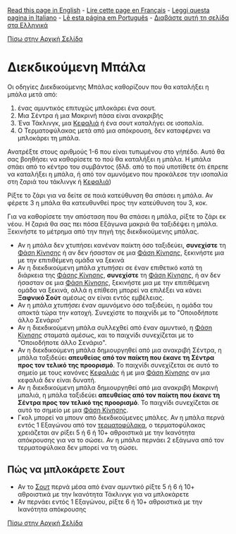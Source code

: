 [Read this page in English](https://counterattackgame.github.io/wiki/loose_ball) - [Lire cette page en Français](https://counterattackgame.github.io/wiki/fr/loose_ball) - [Leggi questa pagina in Italiano](https://counterattackgame.github.io/wiki/it/loose_ball) - [Lê esta página em Português](https://counterattackgame.github.io/wiki/pt/loose_ball) - [Διαβάστε αυτή τη σελίδα στα Ελληνικά](https://counterattackgame.github.io/wiki/gr/loose_ball)

[Πίσω στην Αρχική Σελίδα](https://counterattackgame.github.io/wiki/gr/index)
# Διεκδικούμενη Μπάλα

Οι οδηγίες Διεκδικούμενης Μπάλας καθορίζουν που θα καταλήξει η μπάλα μετά από:

1. ένας αμυντικός επιτυχώς μπλοκάρει ένα σουτ.
2. Μια Σέντρα ή μια Μακρινή πάσα είναι ανακριβής
3. Ένα Τάκλινγκ, μια [Κεφαλιά](https://counterattackgame.github.io/wiki/gr/heading) ή ένα σουτ καταλήγει σε ισοπαλία.
4. Ο Τερματοφύλακας μετά από μια απόκρουση, δεν καταφέρνει να μπλοκάρει τη μπάλα.

Ανατρέξτε στους αριθμούς 1-6 που είναι τυπωμένου στο γήπέδο. Αυτό θα σας βοηθήσει να καθορίσετε το πού θα καταλήξει η μπάλα. Η μπάλα σπάει από το κέντρο του συμβάντος (δλδ. από το πού υποτίθετε ότι έπρεπε να καταλήξει η μπάλα, ή από τον αμυνόμενο που προκάλεσε την ισοπαλία στη ζαριά του τάκλινγκ ή [Κεφαλιά](https://counterattackgame.github.io/wiki/gr/heading))

Ρίξτε το ζάρι για να δείτε σε ποιά κατεύθυνση θα σπάσει η μπάλα. Αν φέρετε 3 η μπάλα θα κατευθυνθεί προς την κατεύθυνση του 3, κοκ.

Για να καθορίσετε την απόσταση που θα σπάσει η μπάλα, ρίξτε το ζάρι εκ νέου. Η ζαριά θα σας πει πόσα Εξάγωνα μακριά θα ταξιδέψει η μπάλα. Ξεκινήστε το μέτρημα από την πηγή της διεκδικούμενης μπάλας.

- Αν η μπάλα δεν χτυπήσει κανέναν παίκτη όσο ταξιδεύει, **συνεχίστε** τη [Φάση Κίνησης](https://counterattackgame.github.io/wiki/gr/movement_phase) ή αν δεν ήσασταν σε μια [Φάση Κίνησης](https://counterattackgame.github.io/wiki/gr/movement_phase), ξεκινήστε μια με την επιτιθέμενη ομάδα να ξεκινά
- Αν η διεκδικούμενη μπάλα _χτυπήσει_ σε έναν επιθετικό κατά τη διάρκεια της [Φάσης Κίνησης](https://counterattackgame.github.io/wiki/gr/movement_phase), **συνεχίστε** τη [Φάση Κίνησης](https://counterattackgame.github.io/wiki/gr/movement_phase), ή αν δεν ήσασταν σε μια [Φάση Κίνησης](https://counterattackgame.github.io/wiki/gr/movement_phase), ξεκινήστε μια με την επιτιθέμενη ομάδα να ξεκινά, αλλά η επίθεση μπορεί να επιλέξει να κάνει **Ξαφνικό Σούτ** αμέσως αν είναι εντός εμβέλειας.
- Αν η μπάλα _χτυπήσει_ έναν αμυνόμενο όσο ταξιδεύει, η ομάδα του αποκτά τώρα την κατοχή. Συνεχίστε το παιχνίδι με το "Οποιοδήποτε άλλο Σενάριο"
- Αν η διεκδικούμενη μπάλα συλλεχθεί από έναν αμυντικό, η [Φάση Κίνησης](https://counterattackgame.github.io/wiki/gr/movement_phase) σταματά αμέσως, και το παιχνίδι συνεχίζεται με το "Οποιοδήποτε άλλο Σενάριο".
- Αν η διεκδικούμενη μπάλα δημιουργηθεί από μια ανακριβή Σέντρα, η μπάλα ταξιδεύει **απευθείας από τον παίκτη που έκανε τη Σέντρα προς τον τελικό της προορισμό**. Το παιχνίδι συνεχίζεται σε αυτό το σημείο με τους κανόνες [Κεφαλιάς](https://counterattackgame.github.io/wiki/gr/heading) ή με μια [Φάση Κίνησης](https://counterattackgame.github.io/wiki/gr/movement_phase) αν μια κεφαλιά δεν είναι δυνατή.
- Αν η διεκδικούμενη μπάλα δημιουργηθεί από μια ανακριβή Μακρινή μπαλιά, η μπάλα ταξιδεύει **απευθείας από τον παίκτη που έκανε τη Σέντρα προς τον τελικό της προορισμό**. Το παιχνίδι συνεχίζεται σε αυτό το σημείο με μια [Φάση Κίνησης](https://counterattackgame.github.io/wiki/gr/movement_phase).
- Γκολ μπορεί να μπουν από διεκδικούμενες μπάλες. Αν η μπάλα περνά εντός 1 Εξαγώνου από τον [τερματοφύλακα](https://counterattackgame.github.io/wiki/gr/goalkeeper), ο τερματοφύλακας χρειάζεται αν ρίξει 5 ή 6 ή 10+ αθροιστικά με την Ικανότητα απόκρουσης για να το σώσει. Αν η μπάλα περνάει 2 εξάγωνα από τον τερματοφύλακα δεν μπορεί να τη σώσει.

## Πώς να μπλοκάρετε Σουτ
- Αν το [Σουτ](https://counterattackgame.github.io/wiki/gr/shooting) περνά μέσα από έναν αμυντικό ρίξτε 5 ή 6 ή 10+ αθροιστικά με την Ικανότητα Τάκλινγκ για να μπλοκάρετε 
- Αν περνάει εντός 1 Εξαγώνου, ρίξτε 6 ή 10+ αθροιστικά με την Ικανότητα απόκρουσης 

[Πίσω στην Αρχική Σελίδα](https://counterattackgame.github.io/wiki/gr/index)